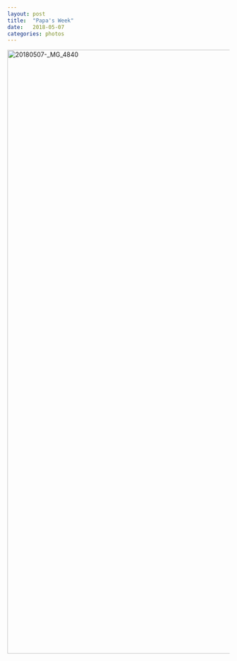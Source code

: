 ```yaml
---
layout: post
title:  "Papa's Week"
date:   2018-05-07
categories: photos
---
```


<a data-flickr-embed="true" href="https://www.flickr.com/photos/evryjazz/43279065861/in/album-72157670955114588/" title="20180507-_MG_4840"><img src="https://live.staticflickr.com/835/43279065861_d2beae2ee5_k.jpg" width="2048" height="1365" alt="20180507-_MG_4840"></a><script async src="//embedr.flickr.com/assets/client-code.js" charset="utf-8"></script>